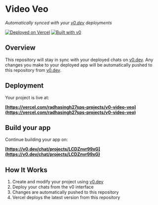 # Video Veo #

*Automatically synced with your [v0.dev](https://v0.dev) deployments*

[![Deployed on Vercel](https://img.shields.io/badge/Deployed%20on-Vercel-black?style=for-the-badge&logo=vercel)](https://vercel.com/radhasingh27sps-projects/v0-video-veo)
[![Built with v0](https://img.shields.io/badge/Built%20with-v0.dev-black?style=for-the-badge)](https://v0.dev/chat/projects/LCDZnvr99xG)

## Overview

This repository will stay in sync with your deployed chats on [v0.dev](https://v0.dev).
Any changes you make to your deployed app will be automatically pushed to this repository from [v0.dev](https://v0.dev).

## Deployment

Your project is live at:

**[https://vercel.com/radhasingh27sps-projects/v0-video-veo](https://vercel.com/radhasingh27sps-projects/v0-video-veo)**

## Build your app

Continue building your app on:

**[https://v0.dev/chat/projects/LCDZnvr99xG](https://v0.dev/chat/projects/LCDZnvr99xG)**

## How It Works

1. Create and modify your project using [v0.dev](https://v0.dev)
2. Deploy your chats from the v0 interface
3. Changes are automatically pushed to this repository
4. Vercel deploys the latest version from this repository